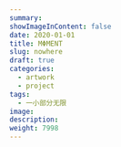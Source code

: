 ```yaml
---
summary:
showImageInContent: false
date: 2020-01-01
title: MΦMENT
slug: nowhere
draft: true
categories:
  - artwork
  - project
tags:
  - 一小部分无限
image:
description:
weight: 7998
---
```

